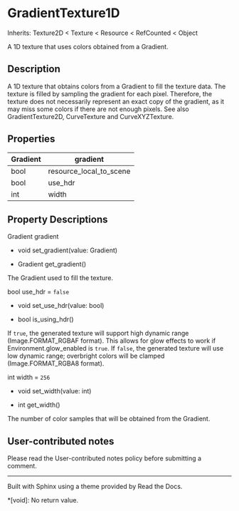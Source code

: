 # GradientTexture1D

Inherits: Texture2D < Texture < Resource < RefCounted < Object

A 1D texture that uses colors obtained from a Gradient.

## Description

A 1D texture that obtains colors from a Gradient to fill the texture data. The
texture is filled by sampling the gradient for each pixel. Therefore, the
texture does not necessarily represent an exact copy of the gradient, as it
may miss some colors if there are not enough pixels. See also
GradientTexture2D, CurveTexture and CurveXYZTexture.

## Properties

Gradient | gradient  
---|---  
bool | resource_local_to_scene | `false` (overrides Resource)  
bool | use_hdr | `false`  
int | width | `256`  
  
## Property Descriptions

Gradient gradient

  * void set_gradient(value: Gradient)

  * Gradient get_gradient()

The Gradient used to fill the texture.

bool use_hdr = `false`

  * void set_use_hdr(value: bool)

  * bool is_using_hdr()

If `true`, the generated texture will support high dynamic range
(Image.FORMAT_RGBAF format). This allows for glow effects to work if
Environment.glow_enabled is `true`. If `false`, the generated texture will use
low dynamic range; overbright colors will be clamped (Image.FORMAT_RGBA8
format).

int width = `256`

  * void set_width(value: int)

  * int get_width()

The number of color samples that will be obtained from the Gradient.

## User-contributed notes

Please read the User-contributed notes policy before submitting a comment.

* * *

Built with Sphinx using a theme provided by Read the Docs.

  *[void]: No return value.


